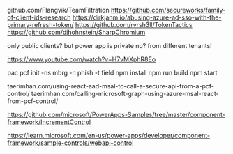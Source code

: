 github.com/Flangvik/TeamFiltration
https://github.com/secureworks/family-of-client-ids-research
https://dirkjanm.io/abusing-azure-ad-sso-with-the-primary-refresh-token/
https://github.com/rvrsh3ll/TokenTactics
https://github.com/djhohnstein/SharpChromium

only public clients? but power app is private no?
from different tenants!

https://www.youtube.com/watch?v=H7vMXphR8Eo

pac pcf init -ns mbrg -n phish -t field
npm install
npm run build
npm start

taerimhan.com/using-react-aad-msal-to-call-a-secure-api-from-a-pcf-control/
taerimhan.com/calling-microsoft-graph-using-azure-msal-react-from-pcf-control/

https://github.com/microsoft/PowerApps-Samples/tree/master/component-framework/IncrementControl

https://learn.microsoft.com/en-us/power-apps/developer/component-framework/sample-controls/webapi-control